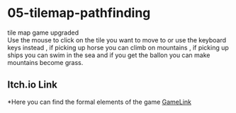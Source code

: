 # 05-tilemap-pathfinding

tile map game upgraded  
Use the mouse to click on the tile you want to move to or use the keyboard keys instead , if picking up horse you can climb on mountains , if picking up ships you can swim in the sea and if you get the ballon you can make mountains become grass.  

## Itch.io Link
*Here you can find the formal elements of the game [GameLink](https://itay-kar.itch.io/tile-maps-game)
